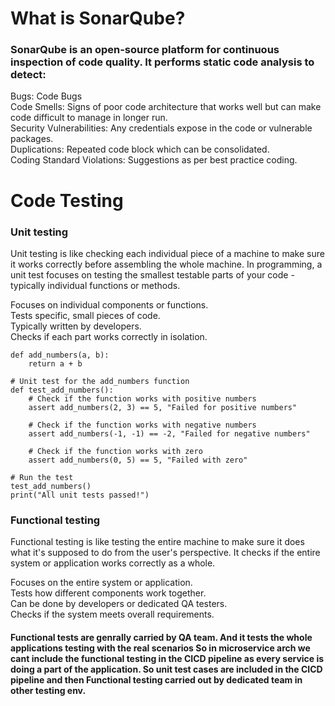 # What is SonarQube?

### SonarQube is an open-source platform for continuous inspection of code quality. It performs static code analysis to detect:

Bugs: Code Bugs <br>
Code Smells: Signs of poor code architecture that works well but can make code difficult to manage in longer run.<br>
Security Vulnerabilities: Any credentials expose in the code or vulnerable packages.<br>
Duplications: Repeated code block which can be consolidated.<br>
Coding Standard Violations: Suggestions as per best practice coding.<br>


# Code Testing

### Unit testing

Unit testing is like checking each individual piece of a machine to make sure it works correctly before assembling the whole machine. In programming, a unit test focuses on testing the smallest testable parts of your code - typically individual functions or methods.

Focuses on individual components or functions.<br>
Tests specific, small pieces of code.<br>
Typically written by developers.<br>
Checks if each part works correctly in isolation.<br>

```
def add_numbers(a, b):
    return a + b

# Unit test for the add_numbers function
def test_add_numbers():
    # Check if the function works with positive numbers
    assert add_numbers(2, 3) == 5, "Failed for positive numbers"
    
    # Check if the function works with negative numbers
    assert add_numbers(-1, -1) == -2, "Failed for negative numbers"
    
    # Check if the function works with zero
    assert add_numbers(0, 5) == 5, "Failed with zero"

# Run the test
test_add_numbers()
print("All unit tests passed!")
```

### Functional testing

Functional testing is like testing the entire machine to make sure it does what it's supposed to do from the user's perspective. It checks if the entire system or application works correctly as a whole.

Focuses on the entire system or application.<br>
Tests how different components work together.<br>
Can be done by developers or dedicated QA testers.<br>
Checks if the system meets overall requirements.<br>


#### Functional tests are genrally carried by QA team. And it tests the whole applications testing with the real scenarios So in microservice arch we cant include the functional testing in the CICD pipeline as every service is doing a part of the application. So unit test cases are included in the CICD pipeline and then Functional testing carried out by dedicated team in other testing env.